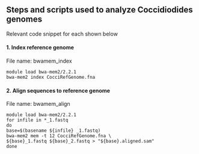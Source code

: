 ## Steps and scripts used to analyze Coccidiodides genomes 
Relevant code snippet for each shown below

#### 1. Index reference genome  
File name: bwamem_index
```
module load bwa-mem2/2.2.1
bwa-mem2 index CocciRefGenome.fna
```

#### 2. Align sequences to reference genome    
File name: bwamem_align
```
module load bwa-mem2/2.2.1
for infile in *_1.fastq
do
base=$(basename ${infile} _1.fastq)
bwa-mem2 mem -t 12 CocciRefGenome.fna \
${base}_1.fastq ${base}_2.fastq > "${base}.aligned.sam"
done
```

